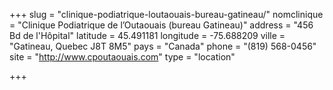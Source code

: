 +++
slug = "clinique-podiatrique-loutaouais-bureau-gatineau/"
nomclinique = "Clinique Podiatrique de l’Outaouais (bureau Gatineau)"
address = "456 Bd de l'Hôpital"
latitude = 45.491181
longitude = -75.688209
ville = "Gatineau, Quebec J8T 8M5"
pays = "Canada"
phone = "(819) 568-0456"
site = "http://www.cpoutaouais.com"
type = "location"

+++